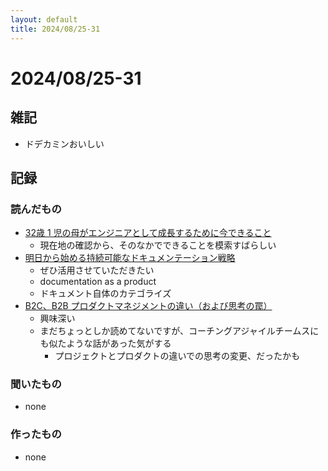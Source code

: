 ```yaml
---
layout: default
title: 2024/08/25-31
---
```


# 2024/08/25-31

## 雑記

* ドデカミンおいしい

## 記録

### 読んだもの

* [32歳 1 児の母がエンジニアとして成長するために今できること](https://speakerdeck.com/c5meg1012/32sui-1-er-nomu-gaenziniatositecheng-chang-surutamenijin-dekirukoto)
  * 現在地の確認から、そのなかでできることを模索すばらしい
* [明日から始める持続可能なドキュメンテーション戦略](https://speakerdeck.com/akitok_/sustainable-documentation-strategies-documentation-as-a-product?slide=54)
  * ぜひ活用させていただきたい
  * documentation as a product
  * ドキュメント自体のカテゴライズ
* [B2C、B2B プロダクトマネジメントの違い（および思考の罠）](https://speakerdeck.com/ykmc09/b2c-b2b-pm-and-reduction-fallacy?slide=17)
  * 興味深い
  * まだちょっとしか読めてないですが、コーチングアジャイルチームスにも似たような話があった気がする
    * プロジェクトとプロダクトの違いでの思考の変更、だったかも

### 聞いたもの

* none

### 作ったもの

* none
